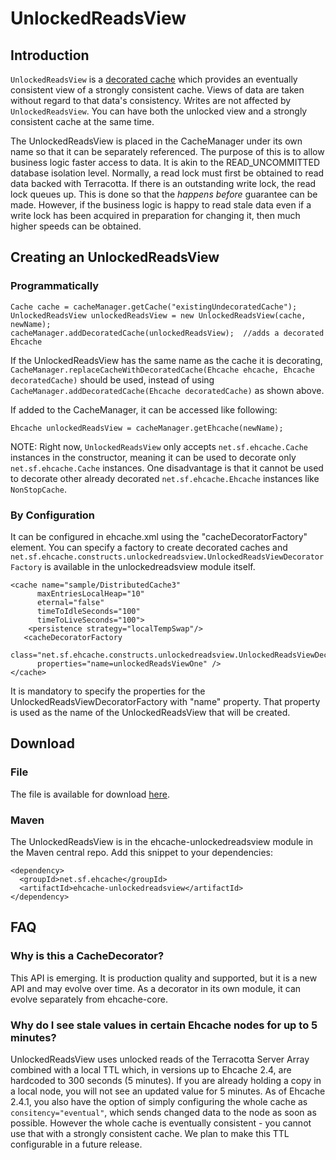 ---
---
# UnlockedReadsView <a name="UnlockedReadsView"/>

 

## Introduction
`UnlockedReadsView` is a [decorated cache](/documentation/2.6/apis/cache-decorators) which provides an eventually consistent view
of a strongly consistent cache. Views of data are taken without regard to that data's consistency. Writes are not affected by `UnlockedReadsView`.
You can have both the unlocked view and a strongly consistent cache at the same time.

The UnlockedReadsView is placed in the CacheManager under its own name so that 
it can be separately referenced. The purpose of this is to allow business logic faster access to data. It is
akin to the READ\_UNCOMMITTED database isolation level. Normally, a read lock must first be obtained to read data
backed with Terracotta. If there is an outstanding write lock, the read lock queues up. This is done so that
the *happens before* guarantee can be made. However, if the business logic is happy to read stale data even
if a write lock has been acquired in preparation for changing it, then much higher speeds can be obtained.


## Creating an UnlockedReadsView


### Programmatically

<pre><code>Cache cache = cacheManager.getCache("existingUndecoratedCache");
UnlockedReadsView unlockedReadsView = new UnlockedReadsView(cache, newName);
cacheManager.addDecoratedCache(unlockedReadsView);  //adds a decorated Ehcache
</code></pre>

If the UnlockedReadsView has the same name as the cache it is decorating, 
`CacheManager.replaceCacheWithDecoratedCache(Ehcache ehcache, Ehcache decoratedCache)` should be used, instead of
using `CacheManager.addDecoratedCache(Ehcache decoratedCache)` as shown above.

If added to the CacheManager, it can be accessed like following:

<pre><code>Ehcache unlockedReadsView = cacheManager.getEhcache(newName);
</code></pre>

NOTE: Right now, `UnlockedReadsView` only accepts `net.sf.ehcache.Cache` instances in the constructor, meaning
it can be used to decorate only `net.sf.ehcache.Cache` instances. One disadvantage is that it cannot be used to 
decorate other already decorated `net.sf.ehcache.Ehcache` instances like `NonStopCache`.


### By Configuration

It can be configured in ehcache.xml using the "cacheDecoratorFactory" element. You can specify a factory to create 
decorated caches and `net.sf.ehcache.constructs.unlockedreadsview.UnlockedReadsViewDecoratorFactory` is available in
the unlockedreadsview module itself.

    <cache name="sample/DistributedCache3"
          maxEntriesLocalHeap="10"
          eternal="false"
          timeToIdleSeconds="100"
          timeToLiveSeconds="100">
        <persistence strategy="localTempSwap"/>
       <cacheDecoratorFactory
          class="net.sf.ehcache.constructs.unlockedreadsview.UnlockedReadsViewDecoratorFactory"
          properties="name=unlockedReadsViewOne" />
    </cache>

It is mandatory to specify the properties for the UnlockedReadsViewDecoratorFactory with "name" property. That property
is used as the name of the UnlockedReadsView that will be created.


## Download <a name="Download"/>


### File
The file is available for download [here](http://sourceforge.net/projects/ehcache/files/ehcache-unlockedreadsview).


### Maven
The UnlockedReadsView is in the ehcache-unlockedreadsview module in the Maven central repo.
Add this snippet to your dependencies:

    <dependency>
      <groupId>net.sf.ehcache</groupId>
      <artifactId>ehcache-unlockedreadsview</artifactId>
    </dependency>

## FAQ


### Why is this a CacheDecorator?

This API is emerging. It is production quality and supported, but it is a new API and may evolve over time.
As a decorator in its own module, it can evolve separately from ehcache-core.


### Why do I see stale values in certain Ehcache nodes for up to 5 minutes?

UnlockedReadsView uses unlocked reads of the Terracotta Server Array combined with a local TTL which, in
versions up to Ehcache 2.4, are hardcoded to 300 seconds (5 minutes). If you are already holding a copy
in a local node, you will not see an updated value for 5 minutes.
As of Ehcache 2.4.1, you also have the option of simply configuring the whole cache as `consitency="eventual"`,
which sends changed data to the node as soon as possible. However the whole cache is eventually consistent - you
cannot use that with a strongly consistent cache.
We plan to make this TTL configurable in a future release.
